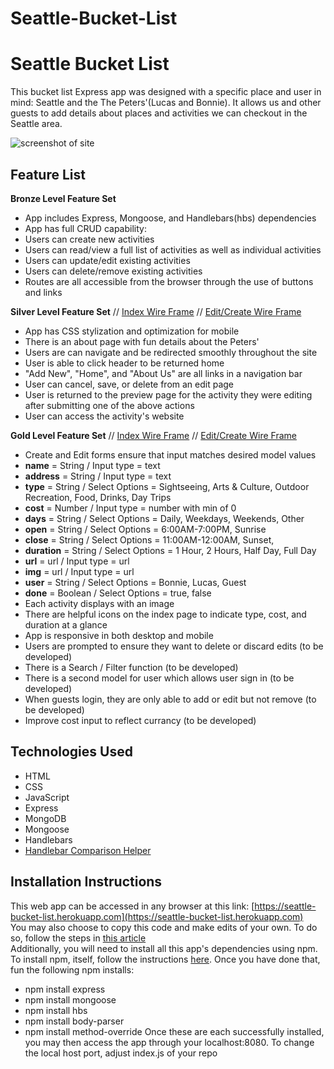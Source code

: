 # Seattle-Bucket-List

# Seattle Bucket List  
This bucket list Express app was designed with a specific place and user in mind: Seattle and the The Peters'(Lucas and Bonnie). It allows us and other guests to add details about places and activities we can checkout in the Seattle area.

![screenshot of site](https://i.imgur.com/EXdFmUK.png)

## Feature List  
**Bronze Level Feature Set** 
* App includes Express, Mongoose, and Handlebars(hbs) dependencies
* App has full CRUD capability:
 * Users can create new activities
 * Users can read/view a full list of activities as well as individual activities
 * Users can update/edit existing activities
 * Users can delete/remove existing activities
* Routes are all accessible from the browser through the use of buttons and links

**Silver Level Feature Set** // [Index Wire Frame](https://www.figma.com/file/9lxpeeqVd26KzEDEFhrpkF/Silver-Index) // [Edit/Create Wire Frame](https://www.figma.com/file/0yrIIevCeJMfr0K6iL209M/Silver-Create-Edit)  
* App has CSS stylization and optimization for mobile
* There is an about page with fun details about the Peters'
* Users are can navigate and be redirected smoothly throughout the site
 * User is able to click header to be returned home
 * "Add New", "Home", and "About Us" are all links in a navigation bar
 * User can cancel, save, or delete from an edit page
 * User is returned to the preview page for the activity they were editing after submitting one of the above actions
 * User can access the activity's website

**Gold Level Feature Set** // [Index Wire Frame](https://www.figma.com/file/sCXrDqKeVIcjXqZ7qpCfCY/Gold-Index) // [Edit/Create Wire Frame](https://www.figma.com/file/zkjPnIHRQkNVIfPM3R77Dv/Gold-Create%2FEdit)
* Create and Edit forms ensure that input matches desired model values
 * **name** = String / Input type = text
 * **address** = String / Input type = text
 * **type** = String / Select Options = Sightseeing, Arts & Culture, Outdoor Recreation, Food, Drinks, Day Trips
 * **cost** = Number / Input type = number with min of 0
 * **days** = String / Select Options = Daily, Weekdays, Weekends, Other
 * **open** = String / Select Options = 6:00AM-7:00PM, Sunrise
 * **close** = String / Select Options = 11:00AM-12:00AM, Sunset,
 * **duration** = String / Select Options = 1 Hour, 2 Hours, Half Day, Full Day
 * **url** = url / Input type = url
 * **img** = url / Input type = url
 * **user** = String / Select Options = Bonnie, Lucas, Guest
 * **done** = Boolean / Select Options = true, false
* Each activity displays with an image
* There are helpful icons on the index page to indicate type, cost, and duration at a glance
* App is responsive in both desktop and mobile
* Users are prompted to ensure they want to delete or discard edits (to be developed)
* There is a Search / Filter function (to be developed)
* There is a second model for user which allows user sign in (to be developed)
* When guests login, they are only able to add or edit but not remove (to be developed)
* Improve cost input to reflect currancy (to be developed)

## Technologies Used
* HTML
* CSS
* JavaScript
* Express
* MongoDB
* Mongoose
* Handlebars
* [Handlebar Comparison Helper](https://gist.github.com/TastyToast/5209670)

## Installation Instructions
This web app can be accessed in any browser at this link: [https://seattle-bucket-list.herokuapp.com](https://seattle-bucket-list.herokuapp.com)  
You may also choose to copy this code and make edits of your own. To do so, follow the steps in [this article](https://help.github.com/en/articles/fork-a-repo)  
Additionally, you will need to install all this app's dependencies using npm. To install npm, itself, follow the instructions [here](https://www.npmjs.com/get-npm). Once you have done that, fun the following npm installs:
* npm install express
* npm install mongoose
* npm install hbs
* npm install body-parser
* npm install method-override
Once these are each successfully installed, you may then access the app through your localhost:8080. To change the local host port, adjust index.js of your repo